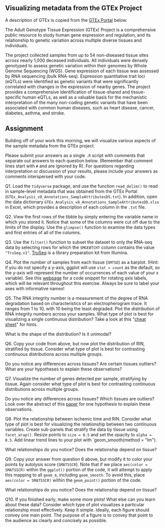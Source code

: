 ## Visualizing metadata from the GTEx Project

A description of GTEx is copied from the [GTEx Portal](https://gtexportal.org/home/aboutAdultGtex) below.

The Adult Genotype Tissue Expression (GTEx) Project is a comprehensive public resource to study human gene expression and regulation, and its relationship to genetic variation across multiple diverse tissues and individuals.

The project collected samples from up to 54 non-diseased tissue sites across nearly 1,000 deceased individuals. All individuals were densely genotyped to assess genetic variation within their genomes by Whole Genome Sequencing (WGS). Gene expression of each tissue was assessed by RNA sequencing (bulk RNA-seq). Expression quantitative trait loci (eQTLs) were identified as genetic variants that were significantly correlated with changes in the expression of nearby genes. The project provides a comprehensive identification of tissue-shared and tissue-specific human eQTLs, as well as a valuable basis for the mechanistic interpretation of the many non-coding genetic variants that have been associated with common human diseases, such as heart disease, cancer, diabetes, asthma, and stroke.

## Assignment

Building off of your work this morning, we will visualize various aspects of the sample metadata from the GTEx project.

Please submit your answers as a single `.R` script with comments that separate out answers to each question below. (Remember that comment lines start with `#` and are ignored by R). For questions regarding interpretation or discussion of your results, please include your answers as comments interspersed with your code.

Q1.  Load the `tidyverse` package, and use the function `read_delim()` to read in sample-level metadata that was obtained from the GTEx Portal (`GTEx_Analysis_v8_Annotations_SampleAttributesDS.txt`). In addition, open the data dictionary `GTEx_Analysis_v8_Annotations_SampleAttributesDD.xlsx` in Excel, which provides a description of each column in the `.txt` file.

Q2.  View the first rows of the tibble by simply entering the variable name in which you stored it. Notice that some of the columns were cut off due to the limits of the display. Use the `glimpse()` function to examine the data types and first entries of all of the columns.

Q3.  Use the `filter()` function to subset the dataset to only the RNA-seq data by selecting rows for which the `SMGEBTCHT` column contains the value `"TruSeq.v1"`. [TruSeq](https://www.illumina.com/products/by-type/sequencing-kits/library-prep-kits/truseq-rna-v2.html) is a library preparation kit from Illumina.

Q4.  Plot the number of samples from each tissue (`SMTSD`) as a barplot. (Hint: if you do not specify a y-axis, ggplot will use `stat = count` as the default, so the y-axis will represent the number of occurrences of each value of your x variable). See this [webpage](https://stackoverflow.com/questions/1330989/rotating-and-spacing-axis-labels-in-ggplot2) for a code snippet for rotating axis labels, which will be relevant throughout this exercise. Always be sure to label your axes with informative names!

Q5.  The RNA integrity number is a measurement of the degree of RNA degradation based on characteristics of an electropherogram trace. It ranges from 1 to 10, with 10 being the least degraded. Plot the distribution of RNA integrity numbers across your samples. What type of plot is best for visualizing a single continuous distribution? Take a look at this "[cheat sheet](https://images.datacamp.com/image/upload/v1666806657/Marketing/Blog/ggplot2_cheat_sheet.pdf)" for hints.

What is the shape of the distribution? Is it unimodal?

Q6.  Copy your code from above, but now plot the distribution of RIN, stratified by tissue. Consider what type of plot is best for contrasting continuous distributions across multiple groups.

Do you notice any differences across tissues? Are certain tissues outliers? What are your hypotheses to explain these observations?

Q7.  Visualize the number of genes detected per sample, stratifying by tissue. Again consider what type of plot is best for contrasting continuous distributions across multiple groups.

Do you notice any differences across tissues? Which tissues are outliers? Look over the abstract of this [paper](https://www.ncbi.nlm.nih.gov/pmc/articles/PMC7891839/) for one hypothesis to explain these observations.

Q8.  Plot the relationship between ischemic time and RIN. Consider what type of plot is best for visualizing the relationship between two continuous variables. Create sub-panels that stratify the data by tissue using `facet_wrap()`. Resize points to `size = 0.5` and set the opacity to `alpha = 0.5`. Add linear trend lines to your plot with \`geom_smooth(method = "lm").

What relationships do you notice? Does the relationship depend on tissue?

Q9.  Copy your answer from question 6 above, but modify it to color your points by autolysis score (`SMATSSCR`). Note that if we place `aes(color = SMATSSCR)` within the `ggplot()` portion of the code, it will attempt to apply this mapping to all `geom_`s, including `geom_smooth`. To avoid this, place `aes(color = SMATSSCR)` within the `geom_point()` portion of the code.

What relationships do you notice? Does the relationship depend on tissue?

Q10. If you finished early, make some more plots! What else can you learn about these data? Consider which type of plot visualizes a particular relationship most effectively. Keep it simple. Ideally, each figure should convey one main point. The purpose of a figure is to convey that point to the audience as clearly and concisely as possible.
